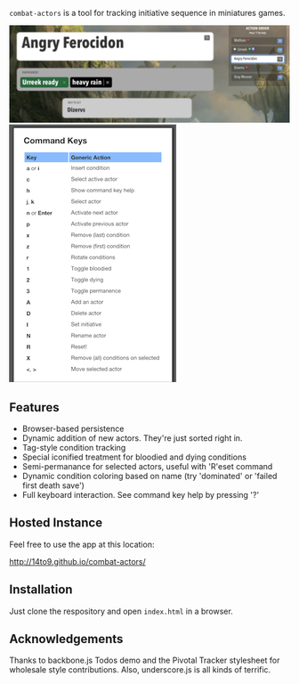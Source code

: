 `combat-actors` is a tool for tracking initiative sequence in miniatures games.

![Screenshot](/images/combat-actors-1.png?raw=true "App Preview")
![Help Text Screenshot](images/combat-actors-help.png?raw=true "Help Preview")

Features
--------
* Browser-based persistence
* Dynamic addition of new actors.  They're just sorted right in.
* Tag-style condition tracking
* Special iconified treatment for bloodied and dying conditions
* Semi-permanance for selected actors, useful with 'R'eset command
* Dynamic condition coloring based on name (try 'dominated' or 'failed first death save')
* Full keyboard interaction.  See command key help by pressing '?'

Hosted Instance
--------------------
Feel free to use the app at this location:

http://14to9.github.io/combat-actors/

Installation
------------
Just clone the respository and open `index.html` in a browser.

Acknowledgements
----------------
Thanks to backbone.js Todos demo and the Pivotal Tracker stylesheet for wholesale style contributions.
Also, underscore.js is all kinds of terrific.
